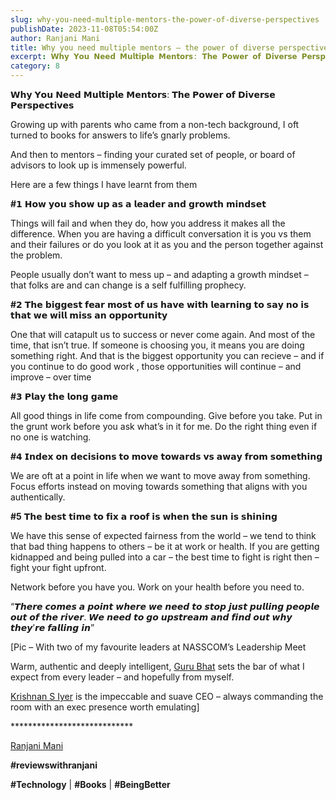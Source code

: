 ```yaml
---
slug: why-you-need-multiple-mentors-the-power-of-diverse-perspectives
publishDate: 2023-11-08T05:54:00Z
author: Ranjani Mani
title: Why you need multiple mentors – the power of diverse perspectives 
excerpt: 𝗪𝗵𝘆 𝗬𝗼𝘂 𝗡𝗲𝗲𝗱 𝗠𝘂𝗹𝘁𝗶𝗽𝗹𝗲 𝗠𝗲𝗻𝘁𝗼𝗿𝘀: 𝗧𝗵𝗲 𝗣𝗼𝘄𝗲𝗿 𝗼𝗳 𝗗𝗶𝘃𝗲𝗿𝘀𝗲 𝗣𝗲𝗿𝘀𝗽𝗲𝗰𝘁𝗶𝘃𝗲𝘀 Growing up with parents who came from a non-tech background, I oft turned to books for answers to life’s gnarly problems. And then to mentors – finding your curated set of people, or board of advisors to look up is immensely powerful. Here are a  ... 
category: 8
---
```


𝗪𝗵𝘆 𝗬𝗼𝘂 𝗡𝗲𝗲𝗱 𝗠𝘂𝗹𝘁𝗶𝗽𝗹𝗲 𝗠𝗲𝗻𝘁𝗼𝗿𝘀: 𝗧𝗵𝗲 𝗣𝗼𝘄𝗲𝗿 𝗼𝗳 𝗗𝗶𝘃𝗲𝗿𝘀𝗲 𝗣𝗲𝗿𝘀𝗽𝗲𝗰𝘁𝗶𝘃𝗲𝘀

Growing up with parents who came from a non-tech background, I oft turned to books for answers to life’s gnarly problems.

And then to mentors – finding your curated set of people, or board of advisors to look up is immensely powerful.

Here are a few things I have learnt from them

**#𝟭** 𝗛𝗼𝘄 𝘆𝗼𝘂 𝘀𝗵𝗼𝘄 𝘂𝗽 𝗮𝘀 𝗮 𝗹𝗲𝗮𝗱𝗲𝗿 𝗮𝗻𝗱 𝗴𝗿𝗼𝘄𝘁𝗵 𝗺𝗶𝗻𝗱𝘀𝗲𝘁

Things will fail and when they do, how you address it makes all the difference. When you are having a difficult conversation it is you vs them and their failures or do you look at it as you and the person together against the problem. 

People usually don’t want to mess up – and adapting a growth mindset – that folks are and can change is a self fulfilling prophecy.

**#𝟮** 𝗧𝗵𝗲 𝗯𝗶𝗴𝗴𝗲𝘀𝘁 𝗳𝗲𝗮𝗿 𝗺𝗼𝘀𝘁 𝗼𝗳 𝘂𝘀 𝗵𝗮𝘃𝗲 𝘄𝗶𝘁𝗵 𝗹𝗲𝗮𝗿𝗻𝗶𝗻𝗴 𝘁𝗼 𝘀𝗮𝘆 𝗻𝗼 𝗶𝘀 𝘁𝗵𝗮𝘁 𝘄𝗲 𝘄𝗶𝗹𝗹 𝗺𝗶𝘀𝘀 𝗮𝗻 𝗼𝗽𝗽𝗼𝗿𝘁𝘂𝗻𝗶𝘁𝘆 

One that will catapult us to success or never come again. And most of the time, that isn’t true. If someone is choosing you, it means you are doing something right. And that is the biggest opportunity you can recieve – and if you continue to do good work , those opportunities will continue – and improve – over time

**#𝟯** 𝗣𝗹𝗮𝘆 𝘁𝗵𝗲 𝗹𝗼𝗻𝗴 𝗴𝗮𝗺𝗲 

All good things in life come from compounding. Give before you take. Put in the grunt work before you ask what’s in it for me. Do the right thing even if no one is watching.

**#𝟰** 𝗜𝗻𝗱𝗲𝘅 𝗼𝗻 𝗱𝗲𝗰𝗶𝘀𝗶𝗼𝗻𝘀 𝘁𝗼 𝗺𝗼𝘃𝗲 𝘁𝗼𝘄𝗮𝗿𝗱𝘀 𝘃𝘀 𝗮𝘄𝗮𝘆 𝗳𝗿𝗼𝗺 𝘀𝗼𝗺𝗲𝘁𝗵𝗶𝗻𝗴

We are oft at a point in life when we want to move away from something. Focus efforts instead on moving towards something that aligns with you authentically.

**#5** 𝗧𝗵𝗲 𝗯𝗲𝘀𝘁 𝘁𝗶𝗺𝗲 𝘁𝗼 𝗳𝗶𝘅 𝗮 𝗿𝗼𝗼𝗳 𝗶𝘀 𝘄𝗵𝗲𝗻 𝘁𝗵𝗲 𝘀𝘂𝗻 𝗶𝘀 𝘀𝗵𝗶𝗻𝗶𝗻𝗴

We have this sense of expected fairness from the world – we tend to think that bad thing happens to others – be it at work or health. If you are getting kidnapped and being pulled into a car – the best time to fight is right then – fight your fight upfront. 

Network before you have you. Work on your health before you need to.

“𝙏𝙝𝙚𝙧𝙚 𝙘𝙤𝙢𝙚𝙨 𝙖 𝙥𝙤𝙞𝙣𝙩 𝙬𝙝𝙚𝙧𝙚 𝙬𝙚 𝙣𝙚𝙚𝙙 𝙩𝙤 𝙨𝙩𝙤𝙥 𝙟𝙪𝙨𝙩 𝙥𝙪𝙡𝙡𝙞𝙣𝙜 𝙥𝙚𝙤𝙥𝙡𝙚 𝙤𝙪𝙩 𝙤𝙛 𝙩𝙝𝙚 𝙧𝙞𝙫𝙚𝙧. 𝙒𝙚 𝙣𝙚𝙚𝙙 𝙩𝙤 𝙜𝙤 𝙪𝙥𝙨𝙩𝙧𝙚𝙖𝙢 𝙖𝙣𝙙 𝙛𝙞𝙣𝙙 𝙤𝙪𝙩 𝙬𝙝𝙮 𝙩𝙝𝙚𝙮’𝙧𝙚 𝙛𝙖𝙡𝙡𝙞𝙣𝙜 𝙞𝙣”

\[Pic – With two of my favourite leaders at NASSCOM’s Leadership Meet

Warm, authentic and deeply intelligent, [Guru Bhat](https://www.linkedin.com/feed/#) sets the bar of what I expect from every leader – and hopefully from myself. 

[Krishnan S Iyer](https://www.linkedin.com/feed/#) is the impeccable and suave CEO – always commanding the room with an exec presence worth emulating\]

\*\*\*\*\*\*\*\*\*\*\*\*\*\*\*\*\*\*\*\*\*\*\*\*\*\*\*\*

[Ranjani Mani](https://www.linkedin.com/feed/#)

**#reviewswithranjani** 

**#Technology** | **#Books** | **#BeingBetter**